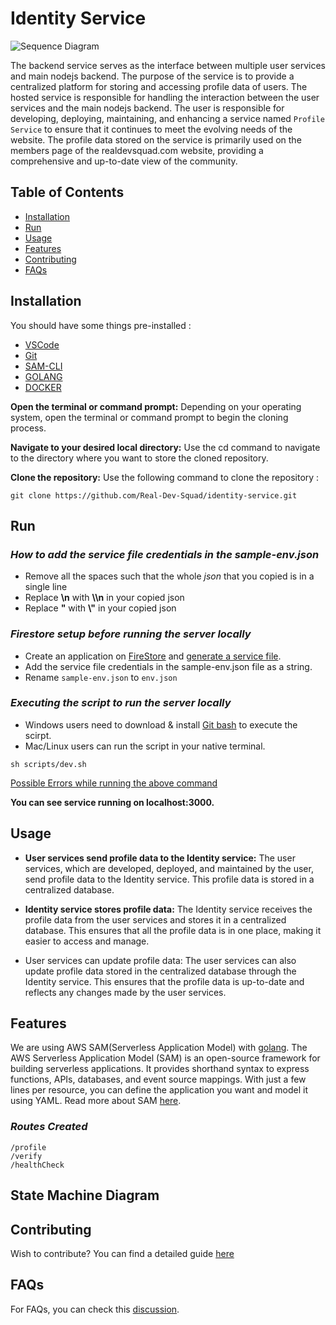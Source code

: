 # Identity Service

![Sequence Diagram](https://user-images.githubusercontent.com/45519620/176491640-6f58d7d5-6fe1-42d9-a9d6-fc1b23e0dee2.jpg)

The backend service serves as the interface between multiple user services and main nodejs backend. The purpose of the service is to provide a centralized platform for storing and accessing profile data of users. The hosted service is responsible for handling the interaction between the user services and the main nodejs backend. The user is responsible for developing, deploying, maintaining, and enhancing a service named `Profile Service` to ensure that it continues to meet the evolving needs of the website. The profile data stored on the service is primarily used on the members page of the realdevsquad.com website, providing a comprehensive and up-to-date view of the community.

## Table of Contents
- [Installation](#installation)
- [Run](#run)
- [Usage](#usage)
- [Features](#features)
- [Contributing](#contributing)
- [FAQs](#faqs)

## Installation
You should have some things pre-installed :
- [VSCode](https://code.visualstudio.com/)
- [Git](https://git-scm.com/)
- [SAM-CLI](https://docs.aws.amazon.com/serverless-application-model/latest/developerguide/serverless-sam-cli-install.html)
- [GOLANG](https://go.dev/)
- [DOCKER](https://www.docker.com/)

**Open the terminal or command prompt:** Depending on your operating system, open the terminal or command prompt to begin the cloning process.

**Navigate to your desired local directory:** Use the cd command to navigate to the directory where you want to store the cloned repository.

**Clone the repository:** Use the following command to clone the repository :

```
git clone https://github.com/Real-Dev-Squad/identity-service.git
```

## Run
### *How to add the service file credentials in the sample-env.json*
- Remove all the spaces such that the whole _json_ that you copied is in a single line
- Replace **\n** with **\\\\n** in your copied json
- Replace **"** with **\\"** in your copied json
### *Firestore setup before running the server locally*
- Create an application on [FireStore](https://firebase.google.com/docs/firestore) and [generate a service file](https://cloud.google.com/iam/docs/creating-managing-service-account-keys).
- Add the service file credentials in the sample-env.json file as a string.
- Rename `sample-env.json` to `env.json`

### *Executing the script to run the server locally*

- Windows users need to download & install [Git bash](https://gitforwindows.org/) to execute the scirpt.
- Mac/Linux users can run the script in your native terminal.

```
sh scripts/dev.sh
```

[Possible Errors while running the above command](DOCKERERRORS.md)

**You can see service running on localhost:3000.**
## Usage
- **User services send profile data to the Identity service:** The user services, which are developed, deployed, and maintained by the user, send profile data to the Identity service. This profile data is stored in a centralized database.

- **Identity service stores profile data:** The Identity service receives the profile data from the user services and stores it in a centralized database. This ensures that all the profile data is in one place, making it easier to access and manage.

- User services can update profile data: The user services can also update profile data stored in the centralized database through the Identity service. This ensures that the profile data is up-to-date and reflects any changes made by the user services.

## Features
We are using AWS SAM(Serverless Application Model) with [golang](https://go.dev/). The AWS Serverless Application Model (SAM) is an open-source framework for building serverless applications. It provides shorthand syntax to express functions, APIs, databases, and event source mappings. With just a few lines per resource, you can define the application you want and model it using YAML. Read more about SAM [here](https://aws.amazon.com/serverless/sam/).

### *Routes Created*

```
/profile
/verify
/healthCheck
```

## State Machine Diagram

## Contributing
Wish to contribute? You can find a detailed guide [here](./CONTRIBUTING.md)

## FAQs
For FAQs, you can check this [discussion](https://github.com/Real-Dev-Squad/identity-service/discussions/102).
